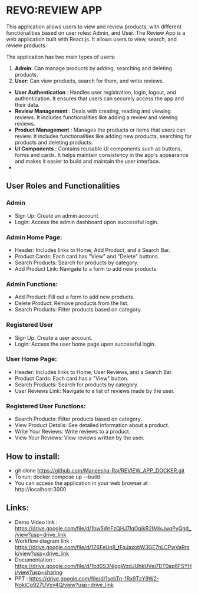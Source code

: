 # REVO:REVIEW APP

This application allows users to view and review products, with different functionalities based on user roles: Admin, and User. The Review App is a web application built with React.js. It allows users to view, search, and review products.

The application has two main types of users:

1. **Admin**: Can manage products by adding, searching and deleting products.
2. **User**: Can view products, search for them, and write reviews.
   
- **User Authentication** :  Handles user registration, login, logout, and authentication. It ensures that users can securely access the app and their data.
- **Review Management** :  Deals with creating, reading and viewing reviews. It includes functionalities like adding a review and viewing reviews.
- **Product Management** :  Manages the products or items that users can review. It includes functionalities like adding new products, searching for products  and deleting products.
- **UI Components** :  Contains reusable UI components such as buttons, forms and cards. It helps maintain consistency in the app's appearance and makes it easier to build and maintain the user interface.
- 
## User Roles and Functionalities
### **Admin**
- Sign Up: Create an admin account.
- Login: Access the admin dashboard upon successful login.
### **Admin Home Page:**
- Header: Includes links to Home, Add Product, and a Search Bar.
- Product Cards: Each card has "View" and "Delete" buttons.
- Search Products: Search for products by category.
- Add Product Link: Navigate to a form to add new products.
### **Admin Functions:**
- Add Product: Fill out a form to add new products.
- Delete Product: Remove products from the list.
- Search Products: Filter products based on category.
### **Registered User**
- Sign Up: Create a user account.
- Login: Access the user home page upon successful login.
### **User Home Page:**
- Header: Includes links to Home, User Reviews, and a Search Bar.
- Product Cards: Each card has a "View" button.
- Search Products: Search for products by category.
- User Reviews Link: Navigate to a list of reviews made by the user.
### **Registered User Functions:**
- Search Products: Filter products based on category.
- View Product Details: See detailed information about a product.
- Write Your Reviews: Write reviews to a product.
- View Your Reviews: View reviews written by the user.

## How to install:
- git clone  https://github.com/Maneesha-Raj/REVIEW_APP_DOCKER.git
- To run: docker compose up --build
- You can access the application in your web browser at : http://localhost:3000

## Links:
- Demo Video link : https://drive.google.com/file/d/1bw5WrFzQHJ7lqOqikR2IMikJwqPyQgd_/view?usp=drive_link
- Workflow diagram link : https://drive.google.com/file/d/1Z6FeUn8_tFqJaxobW3GE7hLCPwVaRrsk/view?usp=drive_link
- Documentation : https://drive.google.com/file/d/1bd0S3NiggWzdJUhkUVej7DT0ap6FSYHj/view?usp=sharing
- PPT : https://drive.google.com/file/d/1sebTn-1Rx9TzY9W2-NokjCg927UVxv4Q/view?usp=drive_link
